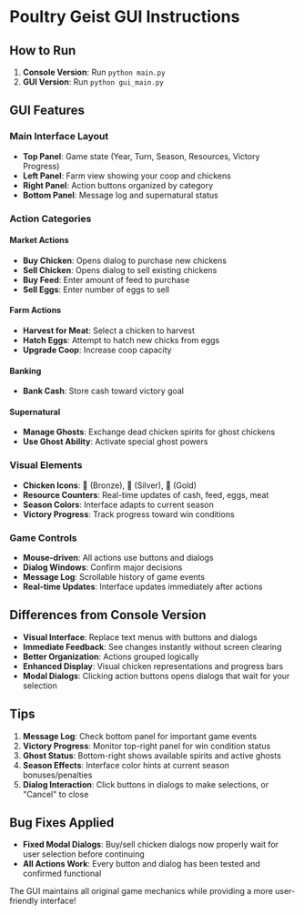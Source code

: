 # Poultry Geist GUI Instructions

## How to Run

1. **Console Version**: Run `python main.py`
2. **GUI Version**: Run `python gui_main.py`

## GUI Features

### Main Interface Layout

- **Top Panel**: Game state (Year, Turn, Season, Resources, Victory Progress)
- **Left Panel**: Farm view showing your coop and chickens
- **Right Panel**: Action buttons organized by category
- **Bottom Panel**: Message log and supernatural status

### Action Categories

#### Market Actions
- **Buy Chicken**: Opens dialog to purchase new chickens
- **Sell Chicken**: Opens dialog to sell existing chickens
- **Buy Feed**: Enter amount of feed to purchase
- **Sell Eggs**: Enter number of eggs to sell

#### Farm Actions
- **Harvest for Meat**: Select a chicken to harvest
- **Hatch Eggs**: Attempt to hatch new chicks from eggs
- **Upgrade Coop**: Increase coop capacity

#### Banking
- **Bank Cash**: Store cash toward victory goal

#### Supernatural
- **Manage Ghosts**: Exchange dead chicken spirits for ghost chickens
- **Use Ghost Ability**: Activate special ghost powers

### Visual Elements

- **Chicken Icons**: 🐔 (Bronze), 🦆 (Silver), 🐓 (Gold)
- **Resource Counters**: Real-time updates of cash, feed, eggs, meat
- **Season Colors**: Interface adapts to current season
- **Victory Progress**: Track progress toward win conditions

### Game Controls

- **Mouse-driven**: All actions use buttons and dialogs
- **Dialog Windows**: Confirm major decisions
- **Message Log**: Scrollable history of game events
- **Real-time Updates**: Interface updates immediately after actions

## Differences from Console Version

- **Visual Interface**: Replace text menus with buttons and dialogs
- **Immediate Feedback**: See changes instantly without screen clearing
- **Better Organization**: Actions grouped logically
- **Enhanced Display**: Visual chicken representations and progress bars
- **Modal Dialogs**: Clicking action buttons opens dialogs that wait for your selection

## Tips

1. **Message Log**: Check bottom panel for important game events
2. **Victory Progress**: Monitor top-right panel for win condition status  
3. **Ghost Status**: Bottom-right shows available spirits and active ghosts
4. **Season Effects**: Interface color hints at current season bonuses/penalties
5. **Dialog Interaction**: Click buttons in dialogs to make selections, or "Cancel" to close

## Bug Fixes Applied

- **Fixed Modal Dialogs**: Buy/sell chicken dialogs now properly wait for user selection before continuing
- **All Actions Work**: Every button and dialog has been tested and confirmed functional

The GUI maintains all original game mechanics while providing a more user-friendly interface!
